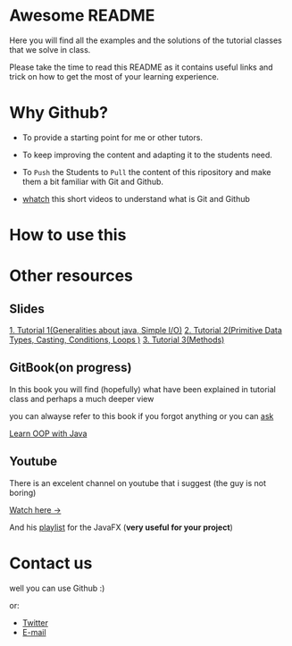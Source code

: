 # Awesome README

Here you will find all the examples and the solutions of the tutorial classes that we solve in class.

Please take the time to read this README as it contains useful links and trick on how to get the most of your learning experience.

# Why Github?

- To provide a starting point for me or other tutors.

- To keep improving the content and adapting it to the students need.

- To `Push` the Students to `Pull` the content of this ripository and make them a bit familiar with Git and Github.
- [whatch](http://bit.ly/DevtipsGit) this short videos to understand what is Git and Github

# How to use this 

# Other resources

## Slides 

[1. Tutorial 1(Generalities about java, Simple I/O)](http://bit.ly/FirstDeck)
[2. Tutorial 2(Primitive Data Types, Casting, Conditions, Loops )](http://bit.ly/SecoundDeck)
[3. Tutorial 3(Methods)](http://bit.ly/ThirDeck)

## GitBook(on progress)

In this book you will find (hopefully) what have been  explained  in tutorial class and perhaps a much deeper view

you can alwayse refer to this book if you forgot anything or you can [ask](#Contact-us)

[Learn OOP with Java](http://bit.ly/OOPB00k)

## Youtube

There is an excelent channel on youtube that i suggest (the guy is not boring)

[Watch here ->](http://bit.ly/JavaBeg)

And his [playlist](http://bit.ly/JavaFXGui) for the JavaFX (**very useful for your project**)




# Contact us

well you can use Github :) 

or:

- [Twitter](https://twitter.com/AfatahB)
- [E-mail](mailto:b.afatah@yahoo.com)

